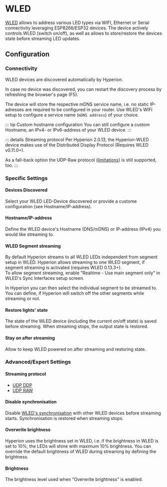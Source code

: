 # WLED

[WLED](https://kno.wled.ge/) allows to address various LED types via WIFI, Ethernet or Serial connectivity leveraging ESP8266/ESP32 devices.
The device actively controls WLED (switch on/off), as well as allows to store/restore the devices state before streaming LED updates.

## Configuration

### Connectivity

WLED devices are discovered automatically by Hyperion.

In case no device was discovered, you can restart the discovery process by refreshing the browser's page (F5).

The device will store the respective mDNS service name, i.e. no static IP-adresses are required to be configured in your router.
Use WLED's WIFI setup to configure a service name (`mDNS address`) of your choice.

::: tip Custom hostname configuration
You can still configure a custom Hostname, an IPv4- or IPv6-address of your WLED device.
:::

::: details Streaming protocol
Per Hyperion 2.0.13, the Hyperion-WLED device makes use of the Distributed Display Protocol (Requires WLED v0.11.0+).

As a fall-back option the UDP-Raw protocol ([limitations](udpraw)) is still supported, too.
:::

### Specific Settings

#### Devices Discovered

Select your WLED LED-Device discovered or provide a custome configuration (see Hostname/IP-address).

#### Hostname/IP-address

Define the WLED device's Hostname (DNS/mDNS) or IP-address (IPv4) you would like streaming to.

#### WLED Segment streaming

By default Hyperion streams to all WLED LEDs independent from segment setup in WLED.
Hyperion allows streaming to one WLED segment, if segment streaming is activated (requires WLED 0.13.3+).\
To allow segment streaming, enable "Realtime - Use main segment only" in WLED's Sync Interfaces setup screen.

In Hyperion you can then select the individual segment to be streamed to.\
You can define, if Hyperion will switch off the other segments while streaming or not.

#### Restore lights' state

The state of the WLED device (including the current on/off state) is saved before streaming. 
When streaming stops, the output state is restored.

#### Stay on after streaming

Allow to keep WLED powered on after streaming and restoring state.

### Advanced/Expert Settings

#### Streaming protocol

- [UDP DDP](udpddp)
- [UDP RAW](udpraw)

#### Disable synchronisation

Disable [WLED's synchronisation](https://kno.wled.ge/interfaces/udp-notifier/) with other WLED devices before streaming starts.
Synchronisation is restored when streaming stops.

#### Overwrite brightness

Hyperion uses the brightness set in WLED, i.e. if the brightness in WLED is set to 10%, the LEDs will shine with maximum 10% brightness.
You can override the default brightness of WLED during streaming by defining the brightness.

#### Brightness

The brightness level used when "Overwrite brightness" is enabled.

